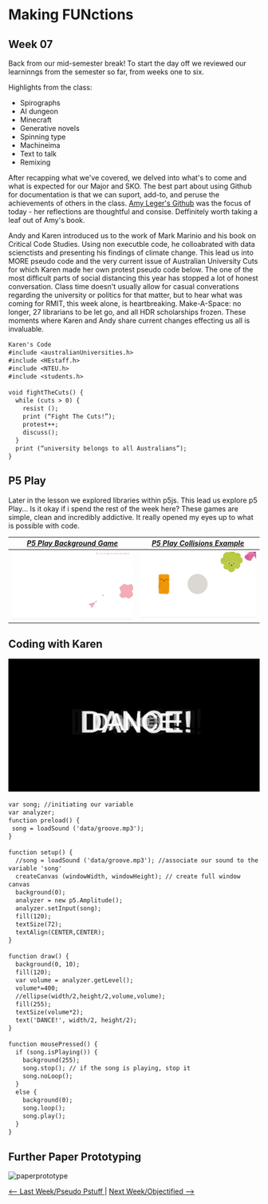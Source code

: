 # Making FUNctions 

## Week 07 

Back from our mid-semester break! To start the day off we reviewed our learninngs from the semester so far, from weeks one to six. 

Highlights from the class: 
- Spirographs 
- AI dungeon 
- Minecraft 
- Generative novels 
- Spinning type 
- Machineima  
- Text to talk
- Remixing 

After recapping what we've covered, we delved into what's to come and what is expected for our Major and SKO. The best part about using Github for documentation is that we can suport, add-to, and peruse the achievements of others in the class. [Amy Leger's Github](https://astlcreations.github.io/codewords-codes-words/) was the focus of today - her reflections are thoughtful and consise. Deffinitely worth taking a leaf out of Amy's book. 

Andy and Karen introduced us to the work of Mark Marinio and his book on Critical Code Studies. Using non executble code, he colloabrated with data scienctists and presenting his findings of climate change. This lead us into MORE pseudo code and the very current issue of Australian University Cuts for which Karen made her own protest pseudo code below. The one of the most difficult parts of social distancing this year has stopped a lot of honest conversation. Class time doesn't usually allow for casual converations regarding the university or politics for that matter, but to hear what was coming for RMIT, this week alone, is heartbreaking. Make-A-Space: no longer, 27 librarians to be let go, and all HDR scholarships frozen. These moments where Karen and Andy share current changes effecting us all is invaluable. 

```
Karen's Code
#include <australianUniversities.h>
#include <HEstaff.h>
#include <NTEU.h>
#include <students.h> 

void fightTheCuts() {
  while (cuts > 0) {
    resist ();
    print (“Fight The Cuts!”);
    protest++; 
    discuss();
  }
  print (“university belongs to all Australians”);
} 
```

## P5 Play

Later in the lesson we explored libraries within p5js. This lead us explore p5 Play... Is it okay if i spend the rest of the week here? These games are simple, clean and incredibly addictive. It really opened my eyes up to what is possible with code. 

[*P5 Play Background Game*](https://molleindustria.github.io/p5.play/) | [*P5 Play Collisions Example*](https://molleindustria.github.io/p5.play/examples/index.html?fileName=collisions.js)
:-------------------------:|:-------------------------: 
![](p5play.gif) | ![](p5playanimations.gif)

## Coding with Karen 

![](dance.jpg)

```
var song; //initiating our variable
var analyzer;
function preload() {
 song = loadSound ('data/groove.mp3'); 
}

function setup() {
  //song = loadSound ('data/groove.mp3'); //associate our sound to the variable 'song'
  createCanvas (windowWidth, windowHeight); // create full window canvas
  background(0);
  analyzer = new p5.Amplitude();
  analyzer.setInput(song);
  fill(120);
  textSize(72);
  textAlign(CENTER,CENTER);
}

function draw() {
  background(0, 10);
  fill(120);
  var volume = analyzer.getLevel();
  volume*=400;
  //ellipse(width/2,height/2,volume,volume);
  fill(255);
  textSize(volume*2);
  text('DANCE!', width/2, height/2);
}

function mousePressed() {
  if (song.isPlaying()) {
    background(255);
    song.stop(); // if the song is playing, stop it
    song.noLoop();
  }
  else {
    background(0);
    song.loop();
    song.play();
  }
}
```

## Further Paper Prototyping

![paperprototype](pp.gif) 

<a href='https://bridieotoole.github.io/codewords/week_06/'> <-- Last Week/Pseudo Pstuff </a> | <a href='https://bridieotoole.github.io/codewords/week_08/'> Next Week/Objectified --> </a>
  
